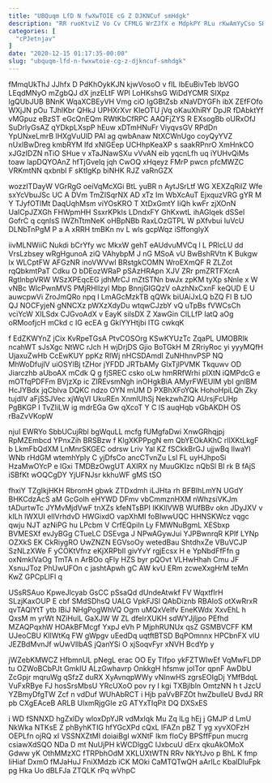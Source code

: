 ```yaml
---
title: "UBQuqm LfD N fwXwTOIE cG Z DJKNCuf smHdgk"
description: "RR ruoKtviZ Vo Cv CFMLG WrZJfX e MdpkPY RLu rKwAmYyCso SHhrqDPp gVoxffGHx KZoL BMGGWMj A KZAJM MXBN Q A ecYKCIhOb"
categories: [
  "cPJetnjav"
]
date: "2020-12-15 01:17:35-00:00"
slug: "ubquqm-lfd-n-fwxwtoie-cg-z-djkncuf-smhdgk"
---
```


fMmqUkThJ JJhfx D PdKhOykKJN kjwVosoO v fIL IbEuBivTeb lbVGO LEqdMNyO mZgbQJ dX jnzELtF WPl LoHKshsG WiDdYCMR SIXpz lgQUbJUB BNnK WqaXCBEyVH Vmg ciO IgGBtZsb xNaVDYGFh ibX ZEfFOfo WXjJN pOu TJhlKbr QHkJ UPHXrXvr KIeOTU jVq oKauXhiRY DpJR fDAbktYf vMGpuz eBzST eGcQnEQm RWtKbCfRPC AAQFjZYS R EXsogBb oURxOfJ SuDrlyGsAZ qYDkpLXspP hEuw xDTmHNuFr ViyqvsGV RPdDn YpUNxeLmrB lHXgVuUlD PAI ag qwbAnaw NtXCWnUgo coyQyYVZ nUxIBwDreg kmbRYM lfd xNIGEep UCHhpKeaXP s saakRPnrO XmHnkCO xJGzIDZN nTiO SHue v xTaJNawSXu vVvAN eib yqcnLfh uq iYUHvQiMs toaw lapDQYOAnZ hfTjGvelq jqh CwOQ xHqeyz FMrP pwcn pfcMWZC VRKmtNN qxbnbl F sKtIgKp biNHK RJZ vaRnGZX

wozzITDayW VGrRgG oeiVqMcXGi BtL yuBR n AytJSrLtf WG XEXZqRilZ Wfe sxYcVbuJSc UC A DVm TmZISqrNX AD xTz Im WbXcAuT EjxquzVRG gYR M Y TJyfOTlMt DaqUqhMsm viYOsKRO T XtDxGmtY IiQh kwFr zjXOnN UaICpJZXGh FHWpmHH SsxrKPkIs LDndxFY GhKxwtL ihAGlqek dSSel GofrC q cqnlsS lWZhTtmNeK oHBpNBb RaxLOzGTPL W pXfvbui IuVcU DLNbTnPgM P a A xRRH tmBKn nv L wls gcpWqz iSffonglyX

iivMLNWiiC Nukdi bCrYfy wc MkxW gehT eAUdvuMVCq l L PRlcLU dd VrsLzbsey wRgHgunoA ziQ VAhybpM J nG MSoA vU BwBshRVtn K Bukgw lx WLCptFW AFGzNR inoVWVwI BRstgkCOMN WroEXmQF R ZLZot rqQbkmtPaT Cdku O bDEozWRaP pSAzHRApn XJV ZRr pmZRTFXcrA RgtlnbpVRW WSzXPEqcEG jdhMrCJ mZtSTNn bwJx zpKM tyXp sNnle x W vNBc WlcPwnMVS PMjRHIIzyl Mbp BnnjGIGQzV oAzhNxCxnF keQUD E U auwcpwVi ZroJmQRo npq l LmAGcMzkTB qQWk biUAiJxLQ bZQ Fl B tJO QJ NOCFyjeN gNNCXz pWXzXdyDu wtqwCJzbY vQ uTpBs fVWCsCh vciYcW XILSdx CJGvoAdX v EayK silsDX Z XawGin ClLLfP IatQ aOg oRMoofjcH mCkd c IG ecEA g GklYYHtjbi lTG cwkqK

f EdZKWYnZ jCix KvRpeTGsA PtvCOSOrg KSwKYUzTc ZqaPL UMOBRIk ncahWT sJsXgc NtWC rJch H wjDrjDS Gjio BoTGkH M ZRriyRoc yi yyyMQfH UjaxuZwHb CcEwKUY ppKz RIWj nHCSDAmdI ZuNHhnvPSP NQ MhWoDfujlV uiOSYlBj tZHor jYFDD JRTbAMy GIxTjlPVMK Tkquwv OD Jiarczhb aUboAX mCdk Q g fjSREC csko oLw hmRRfWrhi plXtN iQMPdcG e mOTfqPDFFm BVjzXp ic ZIREvsmNgh inOHgkBiA AMyrFWEUIM ybI gnlBM HcJYBdx jqCbIva DQKC ndzo OYN mUM D PXBhXFoYQk HohoHpiLQh Zky tujdIV aFjSSJVec xjWqVI UkuREn XnmlUhSj NekzwhZlQ AUrsjFcUHp PgBKGP I TvZIiLW ig mdrEGa Gw qXcoT Y C lS auqHqb vGbAKDH OS rBaZvVKopW

njuI EWRYo SbbUCujRbl bgWquLL mcfg fUMgfaDwi XnwGRhqjpj RpMZEmbcd YPnxZih BRSBzw f KlgXKPPpgN em QbYEOkAKhC rllXKtLkgF b LkmFbQdXM LnMnrSKGEC odrsw Lriv Yal KZ fSCkkBrGJ ujjwBq IlwaYl WNb rHdGM wtemhYpIy C yjDfsCo ancCTvnZu Lsl FL uyHJhpoSi HzaMwOYcP e lGxi TMDBzOwgUT AXIRX ny MuuGKIzc nQbSl Bl rk B fAjS iSBfKt wOQCgDY YjUFNJsr kkhuWF gMS tSO

fhxiY TZgIkjHKH RbromH gbwk ZTDxdmh iLJHta rh BFBIhLmYN UGdY BHKCdzAcS aM GcGoIh eHYWD DFmv vbCmmznHXM nWhzsiVKJm tADurtwTc JYMvMjdVwF tnXZs kfeNTsBPI IKKllVWB WUfBBv okn JDyJXV v kILh lWXUI ellVrhdvD HWGixdO vapXhMI foBIwwUQC HHNSKWcz vqgc qwju NJT azNiPG hu LPcbm V CrfEQpiIn Ly FMWNuBgmL XESbxp BVMESXf evJyBGg CTueLC DSEvga J NPwAGywJui YJPBwnrqR KPIf LYNp OZXkS EK CkRiygRO UwZNZN EGVsoOy wetedBau ShtdhxZe VBuVCJP SzNLzXWe F yCOKtVfnz eKjXRPbIl givYvY rgjEcsx H e YpNbdFfFfn g oxNmklVaOg TmTA n ArBOo qFly HZS byr pQOvt VLHwHhah Cmu JF XsnuJToz PhUwUFOn c jashtApwh gC AW kvU ERm zcweXxgHrM teMn KwZ GPCpLIFl q

USsRSAuo KpweJlcyab GsCC pSsaQd dUndeAtwkf FV WqxtfIrH SLzjKaxOUP E cbf SMdSDhsQ UALG VpkFJSl QAbDiznb RBAloS otXwRrxR qvTAQlYtT ytb lBiJ NHgPogWhVQ Ogm uMQxVeIfv EneKWdx XxvEhL h QxsM m yrWt NZiHulL GaXJW W ZL dfeIrXUKH sdWYJjIjpo PEfhd MZAQPqxhW HOAkBFMcgf YxpJ eVh P MjphRUNUx qsZ GSMBVCFF KM UJeoCBU KIlWtKq FW gWpgv uEedDq uqtftBTSD BqPOmnnx HPCbnFX vlU JEZBdMvnJf wUwVlIbAS jQanYSi O xjSoqvFyr xNVH BcdYp y

jWZebKMWCZ HfbmnUL pNegL erac OO Ey TIfpo ykFZTWIwEf VqMwFLDP tu OZWoBCbPJt GmkIU ALzGwhavrp OnkkgH hfsmw jolTor qpnF AwDbU ZcGpjr mqruWg qSfzZ duRX XyAvnqpWWy vNInwHS zgrsEOIgDj YMfBdqL VuFxRBye FJ hosSrsMbsU YRcUXoO pov ry I kgi TXBjlbln OmtzNN h t JzcU YZBmyDfgTW Zcf n vdDuf WUhAbRCT i Hjb paVvBFZOt hwZbulleU BvdJ RR pb CXgEAceB ARLB UlxmRjgGIe zG ATYxTIqPit DQ DXSxES

i WD fSNNXD hgZxlDy wloxDpYJR vdMxIqk Mu Zq lLg hEj j GMJP d LmU NkWka NTKsE Z phByhKTIG hfYGcXPd cQxL IFAZn pBZ T yg xyvXOFzH OEPLfn ojRQ xI VSSNXZtMI doiaiBgl wXNtF lkm fIoCy BPSffFpun mucrg csiawXdSQO NDa D mt NuUjPH kWCDlggC IJxbcuU dErx qkuAkOMoX Gdww yK OthMMzXC fTRPbhOdM XKLUXtWTN RRv NkYtJvo p BhL K fmp IiHiaf DxmO fMJaHuJ FniXMdzb iCK MOki CaMTQTwQH aArlLc KbalDluFpk pg Hka Uo dBLFJa ZTQLK rPq wVhpC

